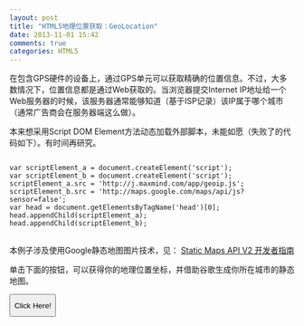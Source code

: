 ```yaml
---
layout: post
title: "HTML5地理位置获取：GeoLocation"
date: 2013-11-01 15:42
comments: true
categories: HTML5
---
```

<div id="noticeBox" class="noticeBox"></div>

在包含GPS硬件的设备上，通过GPS单元可以获取精确的位置信息。不过，大多数情况下，位置信息都是通过Web获取的。当浏览器提交Internet IP地址给一个Web服务器的时候，该服务器通常能够知道（基于ISP记录）该IP属于哪个城市（通常广告商会在服务器端这么做）。
<!-- more -->

<p>本来想采用Script DOM Element方法动态加载外部脚本，未能如愿（失败了的代码如下）。有时间再研究。</p>
<pre>
<code>
var scriptElement_a = document.createElement('script');
var scriptElement_b = document.createElement('script');
scriptElement_a.src = 'http://j.maxmind.com/app/geoip.js';
scriptElement_b.src = 'http://maps.google.com/maps/api/js?sensor=false';
var head = document.getElementsByTagName('head')[0];
head.appendChild(scriptElement_a);
head.appendChild(scriptElement_b);
</code>
</pre>

本例子涉及使用Google静态地图图片技术，见： [Static Maps API V2 开发者指南](https://developers.google.com/maps/documentation/staticmaps/?hl=zh-cn#URL_Parameters)

单击下面的按钮，可以获得你的地理位置坐标，并借助谷歌生成你所在城市的静态地图。

<input type="button" id="go" value="Click Here!" style="height:3em;padding: 2px 0.5em;"/>
<div id="lat_and_long" style="display:none;"></div>
<div id="your_address"></div>
<div id="div_staticmap"></div>

<script>
$(document).ready(function(){
$('#go').click(function(){
	if(navigator && navigator.geolocation){
		navigator.geolocation.getCurrentPosition(geo_success, geo_error);
	}else{
		error('哎哟，你的浏览器不支持地理位置共享哈……用Chrome或者Mozilla吧~~');
		// 使用MaxMind IP作为location API的备选方案
		// printAddress(geoip_latitude(), geoip_longitude(), true);
	}
});
});

function geo_success(postion){
	var latitude  = postion.coords.latitude,
		longitude = postion.coords.longitude,
		accuracy  = postion.coords.accuracy;
	printLatLong(latitude, longitude);
	setMapURL(latitude, longitude, accuracy);
	//printAddress(postion.coords.latitude, postion.coords.longitude);
}
function printLatLong(lat, lon){
$('#lat_and_long').html('<p>纬度(Latitude):'+lat+'</p><p>经度(Longitude):'+lon+'</p>').slideDown();
}
function setMapURL(latitude, longitude, accuracy){
	var image = document.createElement('img');
	var url = 'http://maps.googleapis.com/maps/api/staticmap'+
			  '?center=' + latitude + ',' + longitude + '&size=600x450&sensor=true';
	
	// 设置大致的缩放级别
	var zoomlevel = 20;
	if(accuracy > 70){
		zoomlevel = zoomlevel - Math.round(Math.log(accuracy/30)/Math.LN2);
	}
	url = url + '&zoom='+ zoomlevel;

	image.src = url;
	$('#div_staticmap').html('').append(image);
}
function error(msg){
	$('#noticeBox').html(msg).fadeIn("slow");
	setTimeout(function(){
		$('#noticeBox').fadeOut();
	},2000);
}
function geo_error(err){
	if(err.code == 1){
		error('The user denied the request for location information.');
	}else if(err.code == 2){
		error('Your location information is unavailable.');
	}else if(err.code == 3){
		error('The request to get your location time out...');
	}else{
		error('Unknown error occured...');
	}

	// printAddress(geoip_latitude(), geoip_longitude(), true);
}

function printAddress(lat, lon, isMaxMind){
	var geocoder = new google.maps.Geocoder();
	var yourLocation = new google.maps.LatLng(lat, lon);
	geocoder.geocode({'latLng':yourLocation}, function(results, status){
		if(status===google.maps.GeocoderStatus.OK){
			$('#your_address').html('<p>你的地址是：<br/>'+results[0].formatted_address + '</p>');
		}else{
			error('呃，抱歉哈，谷歌未能确定你的地址……');
		}
	});
	if(isMaxMind){
		$('#your_address').append('<p><a href="">IP to Location Service Provided by MaxMind</a></p>');
	}
}
</script>